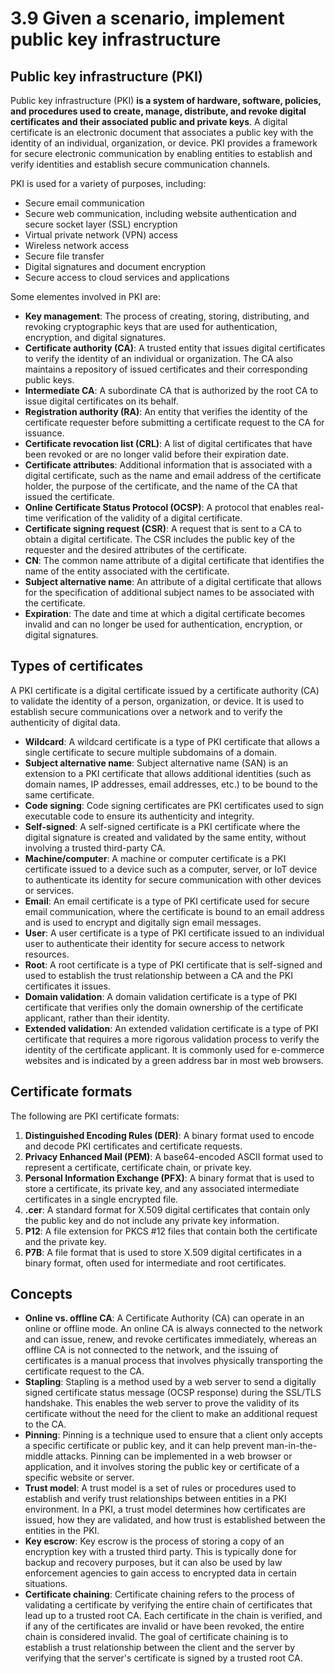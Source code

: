 # 3.9 Given a scenario, implement public key infrastructure

## Public key infrastructure (PKI)

Public key infrastructure (PKI) **is a system of hardware, software, policies, and procedures used to create, manage, distribute, and revoke digital certificates and their associated public and private keys**. A digital certificate is an electronic document that associates a public key with the identity of an individual, organization, or device. PKI provides a framework for secure electronic communication by enabling entities to establish and verify identities and establish secure communication channels.

PKI is used for a variety of purposes, including:

- Secure email communication
- Secure web communication, including website authentication and secure socket layer (SSL) encryption
- Virtual private network (VPN) access
- Wireless network access
- Secure file transfer
- Digital signatures and document encryption
- Secure access to cloud services and applications

Some elementes involved in PKI are:

- **Key management**: The process of creating, storing, distributing, and revoking cryptographic keys that are used for authentication, encryption, and digital signatures.
- **Certificate authority (CA)**: A trusted entity that issues digital certificates to verify the identity of an individual or organization. The CA also maintains a repository of issued certificates and their corresponding public keys.
- **Intermediate CA**: A subordinate CA that is authorized by the root CA to issue digital certificates on its behalf.
- **Registration authority (RA)**: An entity that verifies the identity of the certificate requester before submitting a certificate request to the CA for issuance.
- **Certificate revocation list (CRL)**: A list of digital certificates that have been revoked or are no longer valid before their expiration date.
- **Certificate attributes**: Additional information that is associated with a digital certificate, such as the name and email address of the certificate holder, the purpose of the certificate, and the name of the CA that issued the certificate.
- **Online Certificate Status Protocol (OCSP)**: A protocol that enables real-time verification of the validity of a digital certificate.
- **Certificate signing request (CSR)**: A request that is sent to a CA to obtain a digital certificate. The CSR includes the public key of the requester and the desired attributes of the certificate.
- **CN**: The common name attribute of a digital certificate that identifies the name of the entity associated with the certificate.
- **Subject alternative name**: An attribute of a digital certificate that allows for the specification of additional subject names to be associated with the certificate.
- **Expiration**: The date and time at which a digital certificate becomes invalid and can no longer be used for authentication, encryption, or digital signatures.

## Types of certificates

A PKI certificate is a digital certificate issued by a certificate authority (CA) to validate the identity of a person, organization, or device. It is used to establish secure communications over a network and to verify the authenticity of digital data.

- **Wildcard**: A wildcard certificate is a type of PKI certificate that allows a single certificate to secure multiple subdomains of a domain.
- **Subject alternative name**: Subject alternative name (SAN) is an extension to a PKI certificate that allows additional identities (such as domain names, IP addresses, email addresses, etc.) to be bound to the same certificate.
- **Code signing**: Code signing certificates are PKI certificates used to sign executable code to ensure its authenticity and integrity.
- **Self-signed**: A self-signed certificate is a PKI certificate where the digital signature is created and validated by the same entity, without involving a trusted third-party CA.
- **Machine/computer**: A machine or computer certificate is a PKI certificate issued to a device such as a computer, server, or IoT device to authenticate its identity for secure communication with other devices or services.
- **Email**: An email certificate is a type of PKI certificate used for secure email communication, where the certificate is bound to an email address and is used to encrypt and digitally sign email messages.
- **User**: A user certificate is a type of PKI certificate issued to an individual user to authenticate their identity for secure access to network resources.
- **Root**: A root certificate is a type of PKI certificate that is self-signed and used to establish the trust relationship between a CA and the PKI certificates it issues.
- **Domain validation**: A domain validation certificate is a type of PKI certificate that verifies only the domain ownership of the certificate applicant, rather than their identity.
- **Extended validation**: An extended validation certificate is a type of PKI certificate that requires a more rigorous validation process to verify the identity of the certificate applicant. It is commonly used for e-commerce websites and is indicated by a green address bar in most web browsers.

## Certificate formats

The following are PKI certificate formats:

1. **Distinguished Encoding Rules (DER)**: A binary format used to encode and decode PKI certificates and certificate requests.
2. **Privacy Enhanced Mail (PEM)**: A base64-encoded ASCII format used to represent a certificate, certificate chain, or private key.
3. **Personal Information Exchange (PFX)**: A binary format that is used to store a certificate, its private key, and any associated intermediate certificates in a single encrypted file.
4. **.cer**: A standard format for X.509 digital certificates that contain only the public key and do not include any private key information.
5. **P12**: A file extension for PKCS #12 files that contain both the certificate and the private key.
6. **P7B**: A file format that is used to store X.509 digital certificates in a binary format, often used for intermediate and root certificates.

## Concepts

- **Online vs. offline CA**: A Certificate Authority (CA) can operate in an online or offline mode. An online CA is always connected to the network and can issue, renew, and revoke certificates immediately, whereas an offline CA is not connected to the network, and the issuing of certificates is a manual process that involves physically transporting the certificate request to the CA.
- **Stapling**: Stapling is a method used by a web server to send a digitally signed certificate status message (OCSP response) during the SSL/TLS handshake. This enables the web server to prove the validity of its certificate without the need for the client to make an additional request to the CA.
- **Pinning**: Pinning is a technique used to ensure that a client only accepts a specific certificate or public key, and it can help prevent man-in-the-middle attacks. Pinning can be implemented in a web browser or application, and it involves storing the public key or certificate of a specific website or server.
- **Trust model**: A trust model is a set of rules or procedures used to establish and verify trust relationships between entities in a PKI environment. In a PKI, a trust model determines how certificates are issued, how they are validated, and how trust is established between the entities in the PKI.
- **Key escrow**: Key escrow is the process of storing a copy of an encryption key with a trusted third party. This is typically done for backup and recovery purposes, but it can also be used by law enforcement agencies to gain access to encrypted data in certain situations.
- **Certificate chaining**: Certificate chaining refers to the process of validating a certificate by verifying the entire chain of certificates that lead up to a trusted root CA. Each certificate in the chain is verified, and if any of the certificates are invalid or have been revoked, the entire chain is considered invalid. The goal of certificate chaining is to establish a trust relationship between the client and the server by verifying that the server's certificate is signed by a trusted root CA.
